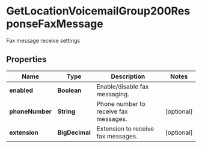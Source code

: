 

# GetLocationVoicemailGroup200ResponseFaxMessage

Fax message receive settings

## Properties

| Name | Type | Description | Notes |
|------------ | ------------- | ------------- | -------------|
|**enabled** | **Boolean** | Enable/disable fax messaging. |  |
|**phoneNumber** | **String** | Phone number to receive fax messages. |  [optional] |
|**extension** | **BigDecimal** | Extension to receive fax messages. |  [optional] |




